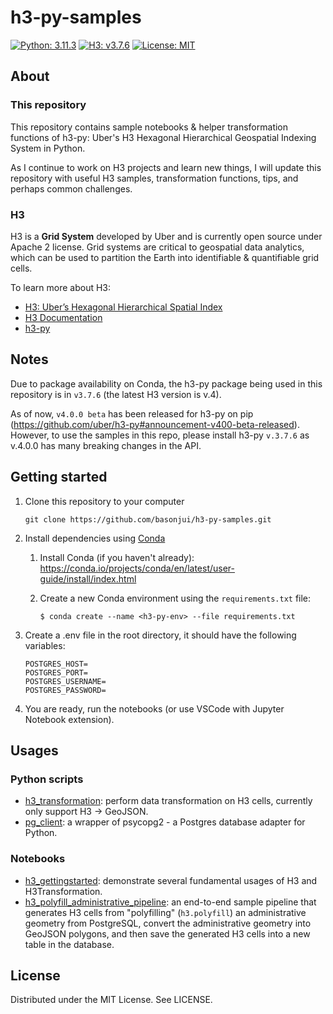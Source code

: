 # h3-py-samples

[![Python: 3.11.3](https://img.shields.io/badge/python-3.11.3-blue.svg)](https://www.python.org/downloads/release/python-3113/)
[![H3: v3.7.6](https://img.shields.io/badge/h3-v3.7.6-blue.svg)](https://github.com/uber/h3/releases/tag/v3.7.6)
[![License: MIT](https://img.shields.io/github/license/basonjui/h3-py-samples)](https://github.com/basonjui/h3-py-samples/blob/main/LICENSE)

## About

### This repository

This repository contains sample notebooks & helper transformation functions of h3-py: Uber's H3 Hexagonal Hierarchical Geospatial Indexing System in Python. 

As I continue to work on H3 projects and learn new things, I will update this repository with useful H3 samples, transformation functions, tips, and perhaps common challenges.

### H3

H3 is a **Grid System** developed by Uber and is currently open source under Apache 2 license. Grid systems are critical to geospatial data analytics, which can be used to partition the Earth into identifiable & quantifiable grid cells.

To learn more about H3:

- [H3: Uber’s Hexagonal Hierarchical Spatial Index](https://www.uber.com/en-VN/blog/h3/)
- [H3 Documentation](https://h3geo.org/docs/)
- [h3-py](https://github.com/uber/h3-py)

## Notes 

Due to package availability on Conda, the h3-py package being used in this repository is in  `v3.7.6` (the latest H3 version is v.4). 

As of now, `v4.0.0 beta` has been released for h3-py on pip (https://github.com/uber/h3-py#announcement-v400-beta-released). However, to use the samples in this repo, please install h3-py `v.3.7.6` as v.4.0.0 has many breaking changes in the API.

## Getting started

1. Clone this repository to your computer

   ```console
   git clone https://github.com/basonjui/h3-py-samples.git
   ```

2. Install dependencies using [Conda](https://docs.conda.io/en/latest/)

   1. Install Conda (if you haven't already):
      https://conda.io/projects/conda/en/latest/user-guide/install/index.html

   2. Create a new Conda environment using the `requirements.txt` file:
      ```console
      $ conda create --name <h3-py-env> --file requirements.txt
      ```

3. Create a .env file in the root directory, it should have the following variables:

   ```properties
   POSTGRES_HOST=
   POSTGRES_PORT=
   POSTGRES_USERNAME=
   POSTGRES_PASSWORD=
   ```

4. You are ready, run the notebooks (or use VSCode with Jupyter Notebook extension).

## Usages

### Python scripts

- [h3_transformation](https://github.com/basonjui/h3-py-samples/blob/main/h3_transformation.py): perform data transformation on H3 cells, currently only support H3 -> GeoJSON.
- [pg_client](https://github.com/basonjui/h3-py-samples/blob/main/pg_client.py): a wrapper of psycopg2 - a Postgres database adapter for Python.

### Notebooks

- [h3_gettingstarted](https://github.com/basonjui/h3-py-samples/blob/main/h3_gettingstarted.ipynb): demonstrate several fundamental usages of H3 and H3Transformation.
- [h3_polyfill_administrative_pipeline](https://github.com/basonjui/h3-py-samples/blob/main/h3_polyfill_administrative_pipeline.ipynb): an end-to-end sample pipeline that generates H3 cells from "polyfilling" (`h3.polyfill`) an administrative geometry from PostgreSQL, convert the administrative geometry into GeoJSON polygons, and then save the generated H3 cells into a new table in the database.

## License

Distributed under the MIT License. See LICENSE.
